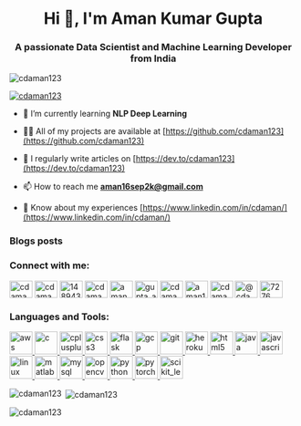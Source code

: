 <h1 align="center">Hi 👋, I'm Aman Kumar Gupta</h1>
<h3 align="center">A passionate Data Scientist and Machine Learning Developer from India</h3>

<p align="left"> <img src="https://komarev.com/ghpvc/?username=cdaman123&label=Profile%20views&color=0e75b6&style=flat" alt="cdaman123" /> </p>

<p align="left"> <a href="https://github.com/ryo-ma/github-profile-trophy"><img src="https://github-profile-trophy.vercel.app/?username=cdaman123" alt="cdaman123" /></a> </p>

- 🌱 I’m currently learning **NLP Deep Learning**

- 👨‍💻 All of my projects are available at [https://github.com/cdaman123](https://github.com/cdaman123)

- 📝 I regularly write articles on [https://dev.to/cdaman123](https://dev.to/cdaman123)

- 📫 How to reach me **aman16sep2k@gmail.com**

- 📄 Know about my experiences [https://www.linkedin.com/in/cdaman/](https://www.linkedin.com/in/cdaman/)

### Blogs posts
<!-- BLOG-POST-LIST:START -->
<!-- BLOG-POST-LIST:END -->

<h3 align="left">Connect with me:</h3>
<p align="left">
<a href="https://dev.to/cdaman123" target="blank"><img align="center" src="https://cdn.jsdelivr.net/npm/simple-icons@3.0.1/icons/dev-dot-to.svg" alt="cdaman123" height="30" width="40" /></a>
<a href="https://linkedin.com/in/cdaman" target="blank"><img align="center" src="https://cdn.jsdelivr.net/npm/simple-icons@3.0.1/icons/linkedin.svg" alt="cdaman" height="30" width="40" /></a>
<a href="https://stackoverflow.com/users/14894361" target="blank"><img align="center" src="https://cdn.jsdelivr.net/npm/simple-icons@3.0.1/icons/stackoverflow.svg" alt="14894361" height="30" width="40" /></a>
<a href="https://kaggle.com/cdaman" target="blank"><img align="center" src="https://cdn.jsdelivr.net/npm/simple-icons@3.0.1/icons/kaggle.svg" alt="cdaman" height="30" width="40" /></a>
<a href="https://fb.com/aman.gupta2015" target="blank"><img align="center" src="https://cdn.jsdelivr.net/npm/simple-icons@3.0.1/icons/facebook.svg" alt="aman.gupta2015" height="30" width="40" /></a>
<a href="https://instagram.com/gupta_a_m_a_n" target="blank"><img align="center" src="https://cdn.jsdelivr.net/npm/simple-icons@3.0.1/icons/instagram.svg" alt="gupta_a_m_a_n" height="30" width="40" /></a>
<a href="https://www.codechef.com/users/cdaman" target="blank"><img align="center" src="https://cdn.jsdelivr.net/npm/simple-icons@3.1.0/icons/codechef.svg" alt="cdaman" height="30" width="40" /></a>
<a href="https://www.hackerrank.com/aman16sep2k" target="blank"><img align="center" src="https://cdn.jsdelivr.net/npm/simple-icons@3.0.1/icons/hackerrank.svg" alt="aman16sep2k" height="30" width="40" /></a>
<a href="https://codeforces.com/profile/cdaman" target="blank"><img align="center" src="https://cdn.jsdelivr.net/npm/simple-icons@3.0.1/icons/codeforces.svg" alt="cdaman" height="30" width="40" /></a>
<a href="https://www.hackerearth.com/@cdaman" target="blank"><img align="center" src="https://cdn.jsdelivr.net/npm/simple-icons@3.0.1/icons/hackerearth.svg" alt="@cdaman" height="30" width="40" /></a>
<a href="https://discord.gg/7276" target="blank"><img align="center" src="https://cdn.jsdelivr.net/npm/simple-icons@3.0.1/icons/discord.svg" alt="7276" height="30" width="40" /></a>
</p>

<h3 align="left">Languages and Tools:</h3>
<p align="left"> <a href="https://aws.amazon.com" target="_blank"> <img src="https://devicons.github.io/devicon/devicon.git/icons/amazonwebservices/amazonwebservices-original-wordmark.svg" alt="aws" width="40" height="40"/> </a> <a href="https://www.cprogramming.com/" target="_blank"> <img src="https://devicons.github.io/devicon/devicon.git/icons/c/c-original.svg" alt="c" width="40" height="40"/> </a> <a href="https://www.w3schools.com/cpp/" target="_blank"> <img src="https://devicons.github.io/devicon/devicon.git/icons/cplusplus/cplusplus-original.svg" alt="cplusplus" width="40" height="40"/> </a> <a href="https://www.w3schools.com/css/" target="_blank"> <img src="https://devicons.github.io/devicon/devicon.git/icons/css3/css3-original-wordmark.svg" alt="css3" width="40" height="40"/> </a> <a href="https://flask.palletsprojects.com/" target="_blank"> <img src="https://www.vectorlogo.zone/logos/pocoo_flask/pocoo_flask-icon.svg" alt="flask" width="40" height="40"/> </a> <a href="https://cloud.google.com" target="_blank"> <img src="https://www.vectorlogo.zone/logos/google_cloud/google_cloud-icon.svg" alt="gcp" width="40" height="40"/> </a> <a href="https://git-scm.com/" target="_blank"> <img src="https://www.vectorlogo.zone/logos/git-scm/git-scm-icon.svg" alt="git" width="40" height="40"/> </a> <a href="https://heroku.com" target="_blank"> <img src="https://www.vectorlogo.zone/logos/heroku/heroku-icon.svg" alt="heroku" width="40" height="40"/> </a> <a href="https://www.w3.org/html/" target="_blank"> <img src="https://devicons.github.io/devicon/devicon.git/icons/html5/html5-original-wordmark.svg" alt="html5" width="40" height="40"/> </a> <a href="https://www.java.com" target="_blank"> <img src="https://devicons.github.io/devicon/devicon.git/icons/java/java-original-wordmark.svg" alt="java" width="40" height="40"/> </a> <a href="https://developer.mozilla.org/en-US/docs/Web/JavaScript" target="_blank"> <img src="https://devicons.github.io/devicon/devicon.git/icons/javascript/javascript-original.svg" alt="javascript" width="40" height="40"/> </a> <a href="https://www.linux.org/" target="_blank"> <img src="https://devicons.github.io/devicon/devicon.git/icons/linux/linux-original.svg" alt="linux" width="40" height="40"/> </a> <a href="https://www.mathworks.com/" target="_blank"> <img src="https://raw.githubusercontent.com/simple-icons/simple-icons/master/icons/mathworks.svg" alt="matlab" width="40" height="40"/> </a> <a href="https://www.mysql.com/" target="_blank"> <img src="https://devicons.github.io/devicon/devicon.git/icons/mysql/mysql-original-wordmark.svg" alt="mysql" width="40" height="40"/> </a> <a href="https://opencv.org/" target="_blank"> <img src="https://www.vectorlogo.zone/logos/opencv/opencv-icon.svg" alt="opencv" width="40" height="40"/> </a> <a href="https://www.python.org" target="_blank"> <img src="https://devicons.github.io/devicon/devicon.git/icons/python/python-original.svg" alt="python" width="40" height="40"/> </a> <a href="https://pytorch.org/" target="_blank"> <img src="https://www.vectorlogo.zone/logos/pytorch/pytorch-icon.svg" alt="pytorch" width="40" height="40"/> </a> <a href="https://scikit-learn.org/" target="_blank"> <img src="https://upload.wikimedia.org/wikipedia/commons/0/05/Scikit_learn_logo_small.svg" alt="scikit_learn" width="40" height="40"/> </a> </p>

<p><img align="left" src="https://github-readme-stats.vercel.app/api/top-langs?username=cdaman123&show_icons=true&locale=en&layout=compact" alt="cdaman123" /></p>

<p>&nbsp;<img align="center" src="https://github-readme-stats.vercel.app/api?username=cdaman123&show_icons=true&locale=en" alt="cdaman123" /></p>

<p><img align="center" src="https://github-readme-streak-stats.herokuapp.com/?user=cdaman123&" alt="cdaman123" /></p>
